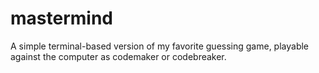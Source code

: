 # mastermind
A simple terminal-based version of my favorite guessing game, playable against the computer as codemaker or codebreaker.
